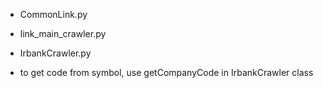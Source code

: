 
- CommonLink.py
- link_main_crawler.py
- IrbankCrawler.py

- to get code from symbol, use getCompanyCode in IrbankCrawler class